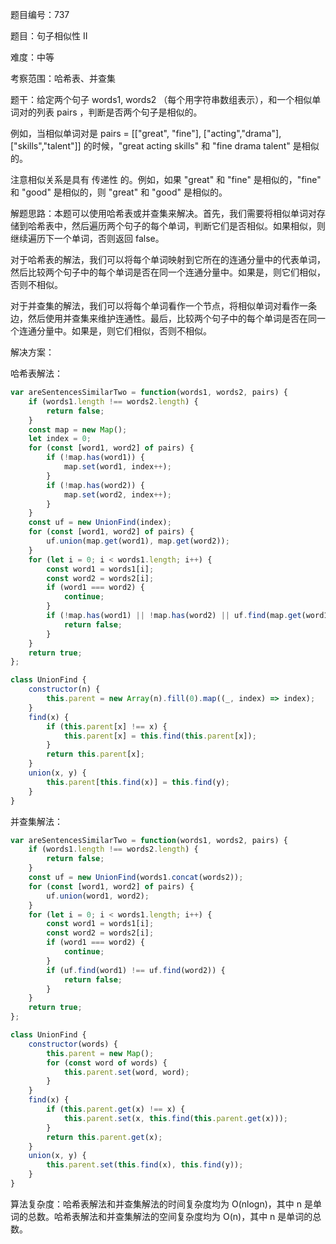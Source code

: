题目编号：737

题目：句子相似性 II

难度：中等

考察范围：哈希表、并查集

题干：给定两个句子 words1, words2 （每个用字符串数组表示），和一个相似单词对的列表 pairs ，判断是否两个句子是相似的。

例如，当相似单词对是 pairs = [["great", "fine"], ["acting","drama"], ["skills","talent"]] 的时候，"great acting skills" 和 "fine drama talent" 是相似的。

注意相似关系是具有 传递性 的。例如，如果 "great" 和 "fine" 是相似的，"fine" 和 "good" 是相似的，则 "great" 和 "good" 是相似的。

解题思路：本题可以使用哈希表或并查集来解决。首先，我们需要将相似单词对存储到哈希表中，然后遍历两个句子的每个单词，判断它们是否相似。如果相似，则继续遍历下一个单词，否则返回 false。

对于哈希表的解法，我们可以将每个单词映射到它所在的连通分量中的代表单词，然后比较两个句子中的每个单词是否在同一个连通分量中。如果是，则它们相似，否则不相似。

对于并查集的解法，我们可以将每个单词看作一个节点，将相似单词对看作一条边，然后使用并查集来维护连通性。最后，比较两个句子中的每个单词是否在同一个连通分量中。如果是，则它们相似，否则不相似。

解决方案：

哈希表解法：

```javascript
var areSentencesSimilarTwo = function(words1, words2, pairs) {
    if (words1.length !== words2.length) {
        return false;
    }
    const map = new Map();
    let index = 0;
    for (const [word1, word2] of pairs) {
        if (!map.has(word1)) {
            map.set(word1, index++);
        }
        if (!map.has(word2)) {
            map.set(word2, index++);
        }
    }
    const uf = new UnionFind(index);
    for (const [word1, word2] of pairs) {
        uf.union(map.get(word1), map.get(word2));
    }
    for (let i = 0; i < words1.length; i++) {
        const word1 = words1[i];
        const word2 = words2[i];
        if (word1 === word2) {
            continue;
        }
        if (!map.has(word1) || !map.has(word2) || uf.find(map.get(word1)) !== uf.find(map.get(word2))) {
            return false;
        }
    }
    return true;
};

class UnionFind {
    constructor(n) {
        this.parent = new Array(n).fill(0).map((_, index) => index);
    }
    find(x) {
        if (this.parent[x] !== x) {
            this.parent[x] = this.find(this.parent[x]);
        }
        return this.parent[x];
    }
    union(x, y) {
        this.parent[this.find(x)] = this.find(y);
    }
}
```

并查集解法：

```javascript
var areSentencesSimilarTwo = function(words1, words2, pairs) {
    if (words1.length !== words2.length) {
        return false;
    }
    const uf = new UnionFind(words1.concat(words2));
    for (const [word1, word2] of pairs) {
        uf.union(word1, word2);
    }
    for (let i = 0; i < words1.length; i++) {
        const word1 = words1[i];
        const word2 = words2[i];
        if (word1 === word2) {
            continue;
        }
        if (uf.find(word1) !== uf.find(word2)) {
            return false;
        }
    }
    return true;
};

class UnionFind {
    constructor(words) {
        this.parent = new Map();
        for (const word of words) {
            this.parent.set(word, word);
        }
    }
    find(x) {
        if (this.parent.get(x) !== x) {
            this.parent.set(x, this.find(this.parent.get(x)));
        }
        return this.parent.get(x);
    }
    union(x, y) {
        this.parent.set(this.find(x), this.find(y));
    }
}
```

算法复杂度：哈希表解法和并查集解法的时间复杂度均为 O(nlogn)，其中 n 是单词的总数。哈希表解法和并查集解法的空间复杂度均为 O(n)，其中 n 是单词的总数。